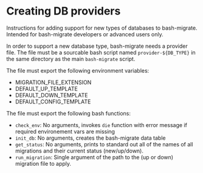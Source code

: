 # Creating DB providers

Instructions for adding support for new types of databases to bash-migrate.
Intended for bash-migrate developers or advanced users only.

In order to support a new database type, bash-migrate needs a provider file.
The file must be a sourcable bash script named `provider-${DB_TYPE}` in the same directory as the main `bash-migrate` script.

The file must export the following environment variables:
 * MIGRATION_FILE_EXTENSION
 * DEFAULT_UP_TEMPLATE
 * DEFAULT_DOWN_TEMPLATE
 * DEFAULT_CONFIG_TEMPLATE

The file must export the following bash functions:
 * `check_env`: No arguments, invokes `die` function with error message if required environement vars are missing
 * `init_db`: No arguments, creates the bash-migrate data table
 * `get_status`: No arguments, prints to standard out all of the names of all migrations and their current status (new/up/down).
 * `run_migration`: Single argument of the path to the (up or down) migration file to apply.